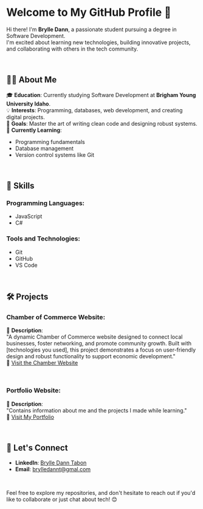 # Welcome to My GitHub Profile 👋  

Hi there! I'm **Brylle Dann**, a passionate student pursuing a degree in Software Development.  
I'm excited about learning new technologies, building innovative projects, and collaborating with others in the tech community.  

<br>  

## 👨‍💻 About Me  

🎓 **Education**: Currently studying Software Development at **Brigham Young University Idaho**.  
💡 **Interests**: Programming, databases, web development, and creating digital projects.  
🎯 **Goals**: Master the art of writing clean code and designing robust systems.  
🌱 **Currently Learning**:  
- Programming fundamentals  
- Database management  
- Version control systems like Git  

<br>  

## 🚀 Skills  

### **Programming Languages**:  
- JavaScript  
- C#  

### **Tools and Technologies**:  
- Git  
- GitHub  
- VS Code  

<br>  

## 🛠️ Projects  

### **Chamber of Commerce Website**:  
📖 **Description**:  
"A dynamic Chamber of Commerce website designed to connect local businesses, foster networking, and promote community growth. Built with [technologies you used], this project demonstrates a focus on user-friendly design and robust functionality to support economic development."  
🔗 [Visit the Chamber Website](https://georgiecalamity.github.io/wdd231/chamber/index.html)  

<br>  

### **Portfolio Website**:  
📖 **Description**:  
"Contains information about me and the projects I made while learning."  
🔗 [Visit My Portfolio](https://georgiecalamity.github.io/wdd131/project/mainPortfolio/BDTPortfolio/index.html)  

<br>  

## 🤝 Let's Connect  

- **LinkedIn**: [Brylle Dann Tabon](https://www.linkedin.com/in/brylle-dann-tabon-022158256)  
- **Email**: [brylledannt@gmal.com](mailto:brylledannt@gmal.com)  

<br>  

Feel free to explore my repositories, and don't hesitate to reach out if you'd like to collaborate or just chat about tech! 😊  
